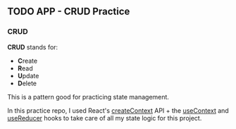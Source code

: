 ## TODO APP - CRUD Practice

### CRUD

**CRUD** stands for:

- **C**reate
- **R**ead
- **U**pdate
- **D**elete

This is a pattern good for practicing state management.

In this practice repo, I used React's [createContext](https://beta.reactjs.org/reference/react/createContext) API + the [useContext](https://beta.reactjs.org/reference/react/useContext) and [useReducer](https://beta.reactjs.org/reference/react/useReducer) hooks to take care of all my state logic for this project.
